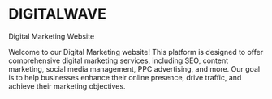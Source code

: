 # DIGITALWAVE


Digital Marketing Website


Welcome to our Digital Marketing website! This platform is designed to offer comprehensive digital marketing services, including SEO, content marketing, social media management, PPC advertising, and more. Our goal is to help businesses enhance their online presence, drive traffic, and achieve their marketing objectives.

